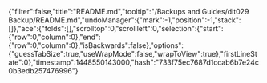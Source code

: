 {"filter":false,"title":"README.md","tooltip":"/Backups and Guides/dit029 Backup/README.md","undoManager":{"mark":-1,"position":-1,"stack":[]},"ace":{"folds":[],"scrolltop":0,"scrollleft":0,"selection":{"start":{"row":0,"column":0},"end":{"row":0,"column":0},"isBackwards":false},"options":{"guessTabSize":true,"useWrapMode":false,"wrapToView":true},"firstLineState":0},"timestamp":1448550143000,"hash":"733f75ec7687d1ccab6b7e24c0b3edb257476996"}